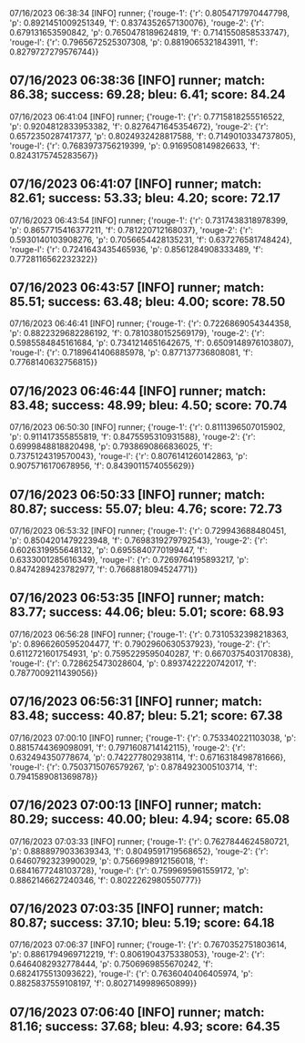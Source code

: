 07/16/2023 06:38:34  [INFO] runner; {'rouge-1': {'r': 0.8054717970447798, 'p': 0.8921451009251349, 'f': 0.8374352657130076}, 'rouge-2': {'r': 0.679131653590842, 'p': 0.7650478189624819, 'f': 0.7141550858533747}, 'rouge-l': {'r': 0.7965672525307308, 'p': 0.8819065321843911, 'f': 0.8279727279576744}}
## 07/16/2023 06:38:36  [INFO] runner; match: 86.38; success: 69.28; bleu: 6.41; score: 84.24

07/16/2023 06:41:04  [INFO] runner; {'rouge-1': {'r': 0.7715818255516522, 'p': 0.9204812833953382, 'f': 0.8276471645354672}, 'rouge-2': {'r': 0.6572350287417377, 'p': 0.8024932428817588, 'f': 0.7149010334737805}, 'rouge-l': {'r': 0.7683973756219399, 'p': 0.9169508149826633, 'f': 0.8243175745283567}}
## 07/16/2023 06:41:07  [INFO] runner; match: 82.61; success: 53.33; bleu: 4.20; score: 72.17

07/16/2023 06:43:54  [INFO] runner; {'rouge-1': {'r': 0.7317438318978399, 'p': 0.8657715416377211, 'f': 0.781220712168037}, 'rouge-2': {'r': 0.5930140103908276, 'p': 0.7056654428135231, 'f': 0.637276581748424}, 'rouge-l': {'r': 0.7241643435465936, 'p': 0.8561284908333489, 'f': 0.7728116562232322}}
## 07/16/2023 06:43:57  [INFO] runner; match: 85.51; success: 63.48; bleu: 4.00; score: 78.50

07/16/2023 06:46:41  [INFO] runner; {'rouge-1': {'r': 0.7226869054344358, 'p': 0.8822329682286192, 'f': 0.7810380152569179}, 'rouge-2': {'r': 0.5985584845161684, 'p': 0.7341214651642675, 'f': 0.6509148976103807}, 'rouge-l': {'r': 0.7189641406885978, 'p': 0.877137736808081, 'f': 0.7768140632756815}}

## 07/16/2023 06:46:44  [INFO] runner; match: 83.48; success: 48.99; bleu: 4.50; score: 70.74

07/16/2023 06:50:30  [INFO] runner; {'rouge-1': {'r': 0.8111396507015902, 'p': 0.911417355855819, 'f': 0.8475595310931588}, 'rouge-2': {'r': 0.6999848818820498, 'p': 0.7938690866836025, 'f': 0.7375124319570043}, 'rouge-l': {'r': 0.8076141260142863, 'p': 0.9075716170678956, 'f': 0.8439011574055629}}
## 07/16/2023 06:50:33  [INFO] runner; match: 80.87; success: 55.07; bleu: 4.76; score: 72.73

07/16/2023 06:53:32  [INFO] runner; {'rouge-1': {'r': 0.729943688480451, 'p': 0.8504201479223948, 'f': 0.7698319279792543}, 'rouge-2': {'r': 0.6026319955648132, 'p': 0.6955840770199447, 'f': 0.6333001285616349}, 'rouge-l': {'r': 0.7269764195893217, 'p': 0.8474289423782977, 'f': 0.7668818094524771}}

## 07/16/2023 06:53:35  [INFO] runner; match: 83.77; success: 44.06; bleu: 5.01; score: 68.93

07/16/2023 06:56:28  [INFO] runner; {'rouge-1': {'r': 0.7310532398218363, 'p': 0.8966260595204477, 'f': 0.7902960630537923}, 'rouge-2': {'r': 0.6112721601754931, 'p': 0.7595229595040287, 'f': 0.6670375403170838}, 'rouge-l': {'r': 0.728625473028604, 'p': 0.8937422220742017, 'f': 0.7877009211439056}}
## 07/16/2023 06:56:31  [INFO] runner; match: 83.48; success: 40.87; bleu: 5.21; score: 67.38

07/16/2023 07:00:10  [INFO] runner; {'rouge-1': {'r': 0.753340221103038, 'p': 0.8815744369098091, 'f': 0.7971608714142115}, 'rouge-2': {'r': 0.632494350778674, 'p': 0.742277802938114, 'f': 0.6716318498781666}, 'rouge-l': {'r': 0.7503715076579267, 'p': 0.8784923005103714, 'f': 0.7941589081369878}}
## 07/16/2023 07:00:13  [INFO] runner; match: 80.29; success: 40.00; bleu: 4.94; score: 65.08

07/16/2023 07:03:33  [INFO] runner; {'rouge-1': {'r': 0.7627844624580721, 'p': 0.8888979033639343, 'f': 0.8049591719568652}, 'rouge-2': {'r': 0.6460792323990029, 'p': 0.7566998912156018, 'f': 0.6841677248103728}, 'rouge-l': {'r': 0.7599695961559172, 'p': 0.8862146627240346, 'f': 0.8022262980550777}}
## 07/16/2023 07:03:35  [INFO] runner; match: 80.87; success: 37.10; bleu: 5.19; score: 64.18

07/16/2023 07:06:37  [INFO] runner; {'rouge-1': {'r': 0.7670352751803614, 'p': 0.8861794969712219, 'f': 0.8061904375338053}, 'rouge-2': {'r': 0.6464082932778444, 'p': 0.7506969855670242, 'f': 0.6824175513093622}, 'rouge-l': {'r': 0.7636040406405974, 'p': 0.8825837559108197, 'f': 0.8027149989650899}}

## 07/16/2023 07:06:40  [INFO] runner; match: 81.16; success: 37.68; bleu: 4.93; score: 64.35
